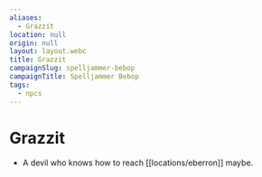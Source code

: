 ```yaml
---
aliases:
  - Grazzit
location: null
origin: null
layout: layout.webc
title: Grazzit
campaignSlug: spelljammer-bebop
campaignTitle: Spelljammer Bebop
tags:
  - npcs
---
```

# Grazzit
- A devil who knows how to reach [[locations/eberron]] maybe.
